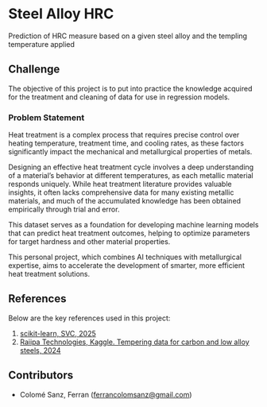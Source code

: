 # Steel Alloy HRC

Prediction of HRC measure based on a given steel alloy and the templing temperature applied

## Challenge

The objective of this project is to put into practice the knowledge acquired for the treatment and cleaning of data for use in regression models. 

### Problem Statement

Heat treatment is a complex process that requires precise control over heating temperature, treatment time, and cooling rates, as these factors significantly impact the mechanical and metallurgical properties of metals.

Designing an effective heat treatment cycle involves a deep understanding of a material’s behavior at different temperatures, as each metallic material responds uniquely. While heat treatment literature provides valuable insights, it often lacks comprehensive data for many existing metallic materials, and much of the accumulated knowledge has been obtained empirically through trial and error.

This dataset serves as a foundation for developing machine learning models that can predict heat treatment outcomes, helping to optimize parameters for target hardness and other material properties.

This personal project, which combines  AI techniques with metallurgical expertise, aims to accelerate the development of smarter, more efficient heat treatment solutions.


## References

Below are the key references used in this project:

1. [scikit-learn, SVC, 2025](https://scikit-learn.org/stable/modules/generated/sklearn.svm.SVC.html)
2. [Raiipa Technologies, Kaggle. Tempering data for carbon and low alloy steels, 2024](https://www.kaggle.com/datasets/rgerschtzsauer/tempering-data-for-carbon-and-low-alloy-steels)

## Contributors

* Colomé Sanz, Ferran  ([ferrancolomsanz@gmail.com](mailto:ferrancolomsanz@gmail.com))
